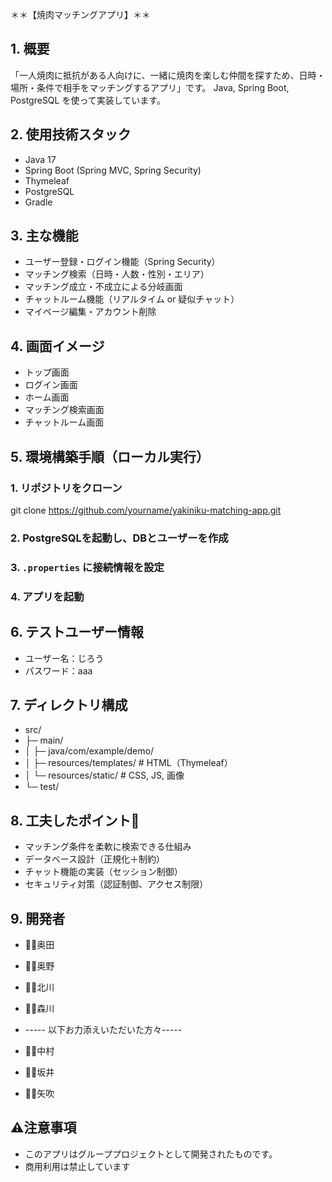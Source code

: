 ＊＊【焼肉マッチングアプリ】＊＊

## 1. 概要
「一人焼肉に抵抗がある人向けに、一緒に焼肉を楽しむ仲間を探すため、日時・場所・条件で相手をマッチングするアプリ」です。
Java, Spring Boot, PostgreSQL を使って実装しています。

## 2. 使用技術スタック
- Java 17
- Spring Boot (Spring MVC, Spring Security)
- Thymeleaf
- PostgreSQL
- Gradle

## 3. 主な機能
- ユーザー登録・ログイン機能（Spring Security）
- マッチング検索（日時・人数・性別・エリア）
- マッチング成立・不成立による分岐画面
- チャットルーム機能（リアルタイム or 疑似チャット）
- マイページ編集・アカウント削除

## 4. 画面イメージ

- トップ画面
- ログイン画面
- ホーム画面
- マッチング検索画面
- チャットルーム画面

## 5. 環境構築手順（ローカル実行）
   
### 1. リポジトリをクローン
git clone https://github.com/yourname/yakiniku-matching-app.git

### 2. PostgreSQLを起動し、DBとユーザーを作成

### 3. `.properties` に接続情報を設定

### 4. アプリを起動

## 6. テストユーザー情報
- ユーザー名：じろう
- パスワード：aaa
   
## 7. ディレクトリ構成
- src/
- ├─ main/
- │   ├─ java/com/example/demo/
- │   ├─ resources/templates/  # HTML（Thymeleaf）
- │   └─ resources/static/     # CSS, JS, 画像
- └─ test/

## 8. 工夫したポイント📌
- マッチング条件を柔軟に検索できる仕組み
- データベース設計（正規化＋制約）
- チャット機能の実装（セッション制御）
- セキュリティ対策（認証制御、アクセス制限）
  
## 9. 開発者
- 🧑‍💻奥田

- 🧑‍💻奥野

- 🧑‍💻北川

- 🧑‍💻森川

- ----- 以下お力添えいただいた方々-----
- 🧑‍💻中村

- 🧑‍💻坂井

- 🧑‍💻矢吹
   
## ⚠注意事項
- このアプリはグループプロジェクトとして開発されたものです。
- 商用利用は禁止しています
